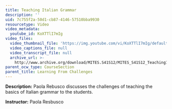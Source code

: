 ```yaml
---
title: Teaching Italian Grammar
description: ''
uid: 7c755f2a-50d1-cb87-4146-57510bba9930
resourcetype: Video
video_metadata:
  youtube_id: KoXTTlI7mIg
video_files:
  video_thumbnail_file: 'https://img.youtube.com/vi/KoXTTlI7mIg/default.jpg'
  video_captions_file: null
  video_transcript_file: null
  archive_url: >-
    http://www.archive.org/download/MITES.S41S12/MITES_S41S12_Teaching10_300k.mp4
parent_ocw_type: CourseSection
parent_title: Learning From Challenges
---
```


**Description:** Paola Rebusco discusses the challenges of teaching the basics of Italian grammar to the students.

**Instructor:** Paola Resbusco